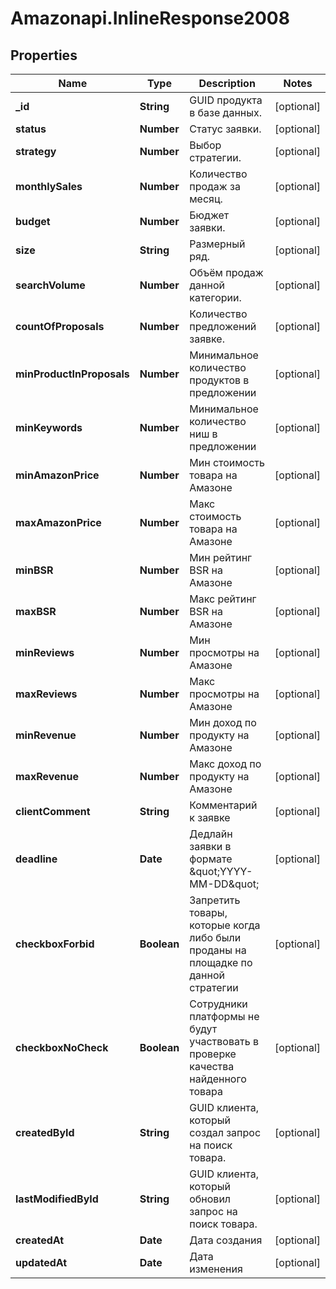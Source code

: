 # Amazonapi.InlineResponse2008

## Properties

Name | Type | Description | Notes
------------ | ------------- | ------------- | -------------
**_id** | **String** | GUID продукта в базе данных. | [optional] 
**status** | **Number** | Статус заявки. | [optional] 
**strategy** | **Number** | Выбор стратегии. | [optional] 
**monthlySales** | **Number** | Количество продаж за месяц. | [optional] 
**budget** | **Number** | Бюджет заявки. | [optional] 
**size** | **String** | Размерный ряд. | [optional] 
**searchVolume** | **Number** | Объём продаж данной категории. | [optional] 
**countOfProposals** | **Number** | Количество предложений заявке. | [optional] 
**minProductInProposals** | **Number** | Минимальное количество продуктов в предложении | [optional] 
**minKeywords** | **Number** | Минимальное количество ниш в предложении | [optional] 
**minAmazonPrice** | **Number** | Мин стоимость товара на Амазоне | [optional] 
**maxAmazonPrice** | **Number** | Макс стоимость товара на Амазоне | [optional] 
**minBSR** | **Number** | Мин рейтинг BSR на Амазоне | [optional] 
**maxBSR** | **Number** | Макс рейтинг BSR на Амазоне | [optional] 
**minReviews** | **Number** | Мин просмотры на Амазоне | [optional] 
**maxReviews** | **Number** | Макс просмотры на Амазоне | [optional] 
**minRevenue** | **Number** | Мин  доход по продукту на Амазоне | [optional] 
**maxRevenue** | **Number** | Макс доход по продукту на Амазоне | [optional] 
**clientComment** | **String** | Комментарий к заявке | [optional] 
**deadline** | **Date** | Дедлайн заявки в формате \&quot;YYYY-MM-DD\&quot; | [optional] 
**checkboxForbid** | **Boolean** | Запретить товары, которые когда либо были проданы на площадке по данной стратегии  | [optional] 
**checkboxNoCheck** | **Boolean** | Сотрудники платформы не будут участвовать в проверке качества найденного товара | [optional] 
**createdById** | **String** | GUID клиента, который создал запрос на поиск товара. | [optional] 
**lastModifiedById** | **String** | GUID клиента, который обновил запрос на поиск товара. | [optional] 
**createdAt** | **Date** | Дата создания | [optional] 
**updatedAt** | **Date** | Дата изменения | [optional] 


